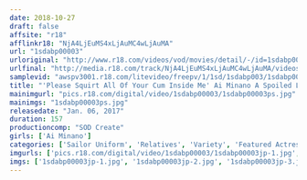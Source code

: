```yaml
---
date: 2018-10-27
draft: false
affsite: "r18"
afflinkr18: "NjA4LjEuMS4xLjAuMC4wLjAuMA"
url: "1sdabp00003"
urloriginal: "http://www.r18.com/videos/vod/movies/detail/-/id=1sdabp00003"
urlfinal: "http://media.r18.com/track/NjA4LjEuMS4xLjAuMC4wLjAuMA/videos/vod/movies/detail/-/id=1sdabp00003"
samplevid: "awspv3001.r18.com/litevideo/freepv/1/1sd/1sdabp003/1sdabp003_dmb_w.mp4"
title: "'Please Squirt All Of Your Cum Inside Me' Ai Minano A Spoiled Little Sister Is Providing Creampie Baths For Older Brother Only"
mainimgurl: "pics.r18.com/digital/video/1sdabp00003/1sdabp00003ps.jpg"
mainimgs: "1sdabp00003ps.jpg"
releasedate: "Jan. 06, 2017"
duration: 157
productioncomp: "SOD Create"
girls: ['Ai Minano']
categories: ['Sailor Uniform', 'Relatives', 'Variety', 'Featured Actress', 'Sister', 'Creampie', 'Titty Fuck', 'Lotion', 'POV', 'Hi-Def']
imgurls: ['pics.r18.com/digital/video/1sdabp00003/1sdabp00003jp-1.jpg', 'pics.r18.com/digital/video/1sdabp00003/1sdabp00003jp-2.jpg', 'pics.r18.com/digital/video/1sdabp00003/1sdabp00003jp-3.jpg', 'pics.r18.com/digital/video/1sdabp00003/1sdabp00003jp-4.jpg', 'pics.r18.com/digital/video/1sdabp00003/1sdabp00003jp-5.jpg', 'pics.r18.com/digital/video/1sdabp00003/1sdabp00003jp-6.jpg', 'pics.r18.com/digital/video/1sdabp00003/1sdabp00003jp-7.jpg', 'pics.r18.com/digital/video/1sdabp00003/1sdabp00003jp-8.jpg', 'pics.r18.com/digital/video/1sdabp00003/1sdabp00003jp-9.jpg', 'pics.r18.com/digital/video/1sdabp00003/1sdabp00003jp-10.jpg', 'pics.r18.com/digital/video/1sdabp00003/1sdabp00003jp-11.jpg', 'pics.r18.com/digital/video/1sdabp00003/1sdabp00003jp-12.jpg', 'pics.r18.com/digital/video/1sdabp00003/1sdabp00003jp-13.jpg', 'pics.r18.com/digital/video/1sdabp00003/1sdabp00003jp-14.jpg', 'pics.r18.com/digital/video/1sdabp00003/1sdabp00003jp-15.jpg', 'pics.r18.com/digital/video/1sdabp00003/1sdabp00003jp-16.jpg', 'pics.r18.com/digital/video/1sdabp00003/1sdabp00003jp-17.jpg', 'pics.r18.com/digital/video/1sdabp00003/1sdabp00003jp-18.jpg', 'pics.r18.com/digital/video/1sdabp00003/1sdabp00003jp-19.jpg', 'pics.r18.com/digital/video/1sdabp00003/1sdabp00003jp-20.jpg']
imgs: ['1sdabp00003jp-1.jpg', '1sdabp00003jp-2.jpg', '1sdabp00003jp-3.jpg', '1sdabp00003jp-4.jpg', '1sdabp00003jp-5.jpg', '1sdabp00003jp-6.jpg', '1sdabp00003jp-7.jpg', '1sdabp00003jp-8.jpg', '1sdabp00003jp-9.jpg', '1sdabp00003jp-10.jpg', '1sdabp00003jp-11.jpg', '1sdabp00003jp-12.jpg', '1sdabp00003jp-13.jpg', '1sdabp00003jp-14.jpg', '1sdabp00003jp-15.jpg', '1sdabp00003jp-16.jpg', '1sdabp00003jp-17.jpg', '1sdabp00003jp-18.jpg', '1sdabp00003jp-19.jpg', '1sdabp00003jp-20.jpg']
---
```

